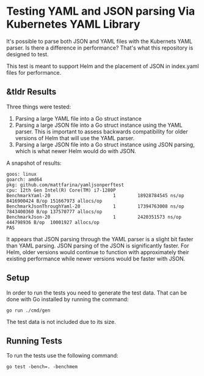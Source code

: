 # Testing YAML and JSON parsing Via Kubernetes YAML Library

It's possible to parse both JSON and YAML files with the Kubernets YAML parser. Is there a difference in performance? That's what this repository is designed to test.

This test is meant to support Helm and the placement of JSON in index.yaml files for performance.

## &tldr Results

Three things were tested:

1. Parsing a large YAML file into a Go struct instance
2. Parsing a large JSON file into a Go struct instance using the YAML parser. This is important to assess backwards compatibility for older versions of Helm that will use the YAML parser.
3. Parsing a large JSON file into a Go struct instance using JSON parsing, which is what newer Helm would do with JSON.

A snapshot of results:
```shell
goos: linux
goarch: amd64
pkg: github.com/mattfarina/yamljsonperftest
cpu: 12th Gen Intel(R) Core(TM) i7-1280P
BenchmarkYaml-20                       1        18928784545 ns/op       8416900424 B/op 151667973 allocs/op
BenchmarkJsonThroughYaml-20            1        17394763008 ns/op       7843400360 B/op 137570777 allocs/op
BenchmarkJson-20                       1        2420351573 ns/op        444798936 B/op  10001927 allocs/op
PAS
```

It appears that JSON parsing through the YAML parser is a slight bit faster than YAML parsing. JSON parsing of the JSON is significantly faster. For Helm, older versions would continue to function with approximately their existing performance while newer versions would be faster with JSON.

## Setup

In order to run the tests you need to generate the test data. That can be done with Go installed by running the command:

```shell
go run ./cmd/gen
```

The test data is not included due to its size.

## Running Tests

To run the tests use the following command:

```shell
go test -bench=. -benchmem
```
